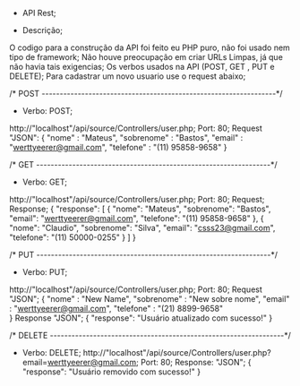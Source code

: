 - API Rest;

- Descrição;

O codigo para a construção da API foi feito eu PHP puro, não foi usado nem tipo de framework;
Não houve preocupação em criar URLs Limpas, já que não havia tais exigencias;
Os verbos usados na API (POST, GET , PUT e DELETE);
Para cadastrar um novo usuario use o request abaixo;

/*  POST -----------------------------------------------------------------*/
- Verbo: POST;

http://"localhost"/api/source/Controllers/user.php;
Port: 80;
Request "JSON": 
{
	"nome" : "Mateus",
	"sobrenome" : "Bastos",
	"email" : "werttyeerer@gmail.com",
	"telefone" : "(11) 95858-9658"
}

/*  GET -----------------------------------------------------------------*/
- Verbo: GET;

http://"localhost"/api/source/Controllers/user.php;
Port: 80;
Request; 
Response;
{
  "response": [
    {
      "nome": "Mateus",
      "sobrenome": "Bastos",
      "email": "werttyeerer@gmail.com",
      "telefone": "(11) 95858-9658"
    },
    {
      "nome": "Claudio",
      "sobrenome": "Silva",
      "email": "csss23@gmail.com",
      "telefone": "(11) 50000-0255"
    }
  ]
}

/*  PUT -----------------------------------------------------------------*/
- Verbo: PUT;

http://"localhost"/api/source/Controllers/user.php;
Port: 80;
Request "JSON";
{
	"nome" : "New Name",
	"sobrenome" : "New sobre nome",
	"email" : "werttyeerer@gmail.com",
	"telefone" : "(21) 8899-9658"	
}
Response "JSON";
{
  "response": "Usuário atualizado com sucesso!"
}

/*  DELETE -----------------------------------------------------------------*/
- Verbo: DELETE;
http://"localhost"/api/source/Controllers/user.php?email=werttyeerer@gmail.com;
Port: 80;
Response: "JSON";
{
  "response": "Usuário removido com sucesso!"
}
